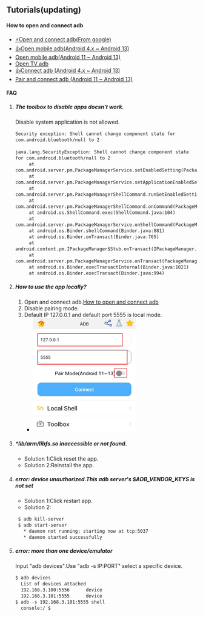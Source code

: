 ## Tutorials(updating)
#### How to open and connect adb
- [⚡Open and connect adb(From google)](https://developer.android.com/studio/command-line/adb)
- [👍Open mobile adb(Android 4.x ~ Android 13)](./openMobileADB4x_13.md)
- [Open mobile adb(Android 11 ~ Android 13)](./openMobileADB11_13.md)
- [Open TV adb](./openTVADB.md)
- [👍Connect adb (Android 4.x ~ Android 13)](./connectADB4x_13.md)
- [Pair and connect adb (Android 11 ~ Android 13)](./connectADB11_13.md)


#### FAQ
1. ##### The toolbox to disable apps doesn't work.

   Disable system application is not allowed.
   ```
   Security exception: Shell cannot change component state for com.android.bluetooth/null to 2

   java.lang.SecurityException: Shell cannot change component state for com.android.bluetooth/null to 2
        at com.android.server.pm.PackageManagerService.setEnabledSetting(PackageManagerService.java:21420)
        at com.android.server.pm.PackageManagerService.setApplicationEnabledSetting(PackageManagerService.java:21305)
        at com.android.server.pm.PackageManagerShellCommand.runSetEnabledSetting(PackageManagerShellCommand.java:1826)
        at com.android.server.pm.PackageManagerShellCommand.onCommand(PackageManagerShellCommand.java:212)
        at android.os.ShellCommand.exec(ShellCommand.java:104)
        at com.android.server.pm.PackageManagerService.onShellCommand(PackageManagerService.java:21884)
        at android.os.Binder.shellCommand(Binder.java:881)
        at android.os.Binder.onTransact(Binder.java:765)
        at android.content.pm.IPackageManager$Stub.onTransact(IPackageManager.java:4892)
        at com.android.server.pm.PackageManagerService.onTransact(PackageManagerService.java:4010)
        at android.os.Binder.execTransactInternal(Binder.java:1021)
        at android.os.Binder.execTransact(Binder.java:994)
   ```

2. ##### How to use the app locally?
   1. Open and connect adb.[How to open and connect adb](./md/tutorials.md)
   2. Disable pairing mode.
   3. Default IP 127.0.0.1 and default port 5555 is local mode.
      - <img src="./../image/connectADB4x_13/1.jpeg" width="270" height="300">

3. ##### *lib/arm/libfs.so inaccessible or not found.
   - Solution 1:Click reset the app.
   - Solution 2:Reinstall the app.

4. ##### error: device unauthorized.This adb server\'s $ADB_VENDOR_KEYS is not set
   - Solution 1:Click restart app.
   - Solution 2:
   ```
    $ adb kill-server
    $ adb start-server
      * daemon not running; starting now at tcp:5037
      * daemon started successfully
   ```

5. ##### error: more than one device/emulator
   Input \"adb devices\".Use \"adb -s IP:PORT\" select a specific device.
   ```
   $ adb devices
     List of devices attached
     192.168.3.100:5556      device
     192.168.3.101:5555      device
   $ adb -s 192.168.3.101:5555 shell
     console:/ $
   ```